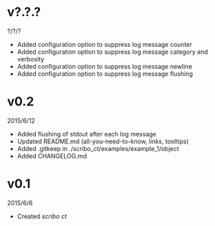# v?.?.?
?/?/?
- Added configuration option to suppress log message counter
- Added configuration option to suppress log message category and verbosity
- Added configuration option to suppress log message newline
- Added configuration option to suppress log message flushing

# v0.2
2015/6/12
- Added flushing of stdout after each log message
- Updated README.md (all-you-need-to-know, links, tooltips)
- Added .gitkeep in ./scribo_ct/examples/example_1/object
- Added CHANGELOG.md

# v0.1
2015/6/6
- Created *scribo ct*